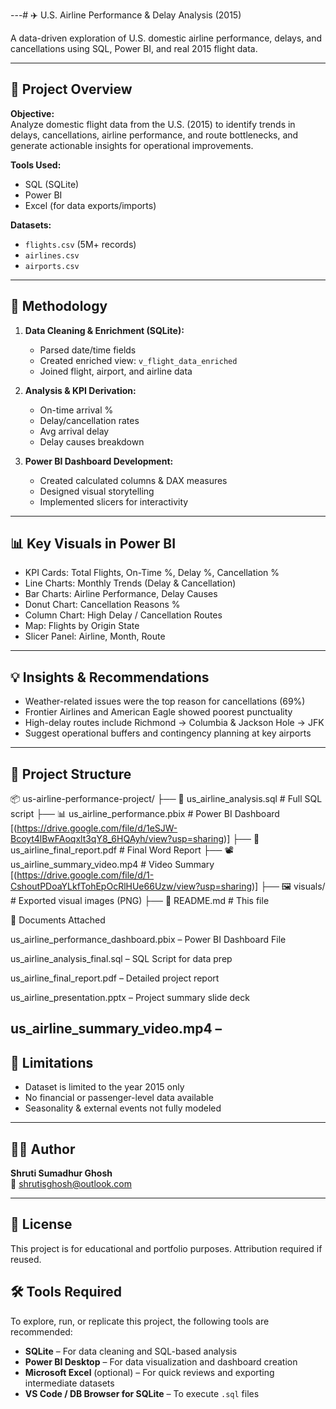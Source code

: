 ---# ✈️ U.S. Airline Performance & Delay Analysis (2015)

A data-driven exploration of U.S. domestic airline performance, delays, and cancellations using SQL, Power BI, and real 2015 flight data.

---

## 📌 Project Overview

**Objective:**  
Analyze domestic flight data from the U.S. (2015) to identify trends in delays, cancellations, airline performance, and route bottlenecks, and generate actionable insights for operational improvements.

**Tools Used:**  
- SQL (SQLite)
- Power BI
- Excel (for data exports/imports)

**Datasets:**  
- `flights.csv` (5M+ records)
- `airlines.csv`
- `airports.csv`

---

## 🔧 Methodology

1. **Data Cleaning & Enrichment (SQLite):**
   - Parsed date/time fields
   - Created enriched view: `v_flight_data_enriched`
   - Joined flight, airport, and airline data

2. **Analysis & KPI Derivation:**
   - On-time arrival %
   - Delay/cancellation rates
   - Avg arrival delay
   - Delay causes breakdown

3. **Power BI Dashboard Development:**
   - Created calculated columns & DAX measures
   - Designed visual storytelling
   - Implemented slicers for interactivity

---

## 📊 Key Visuals in Power BI

- KPI Cards: Total Flights, On-Time %, Delay %, Cancellation %
- Line Charts: Monthly Trends (Delay & Cancellation)
- Bar Charts: Airline Performance, Delay Causes
- Donut Chart: Cancellation Reasons %
- Column Chart: High Delay / Cancellation Routes
- Map: Flights by Origin State
- Slicer Panel: Airline, Month, Route

---

## 💡 Insights & Recommendations

- Weather-related issues were the top reason for cancellations (69%)
- Frontier Airlines and American Eagle showed poorest punctuality
- High-delay routes include Richmond → Columbia & Jackson Hole → JFK
- Suggest operational buffers and contingency planning at key airports

---

## 📁 Project Structure

📦 us-airline-performance-project/
├── 📄 us_airline_analysis.sql # Full SQL script
├── 📊 us_airline_performance.pbix # Power BI Dashboard [(https://drive.google.com/file/d/1eSJW-Bcoyt4lBwFAoqxlt3qY8_6HQAyh/view?usp=sharing)]
├── 📄 us_airline_final_report.pdf # Final Word Report
├── 📽️ us_airline_summary_video.mp4 # Video Summary [(https://drive.google.com/file/d/1-CshoutPDoaYLkfTohEpOcRlHUe66Uzw/view?usp=sharing)]
├── 🖼️ visuals/ # Exported visual images (PNG)
├── 📄 README.md # This file

📁 Documents Attached

us_airline_performance_dashboard.pbix – Power BI Dashboard File

us_airline_analysis_final.sql – SQL Script for data prep

us_airline_final_report.pdf – Detailed project report

us_airline_presentation.pptx – Project summary slide deck

us_airline_summary_video.mp4 – 
---

## 🧠 Limitations

- Dataset is limited to the year 2015 only
- No financial or passenger-level data available
- Seasonality & external events not fully modeled

---

## 🙋‍♀️ Author

**Shruti Sumadhur Ghosh**  
📧 shrutisghosh@outlook.com

---

## 📎 License

This project is for educational and portfolio purposes. Attribution required if reused.


## 🛠️ Tools Required

To explore, run, or replicate this project, the following tools are recommended:

- **SQLite** – For data cleaning and SQL-based analysis  
- **Power BI Desktop** – For data visualization and dashboard creation  
- **Microsoft Excel** (optional) – For quick reviews and exporting intermediate datasets  
- **VS Code / DB Browser for SQLite** – To execute `.sql` files

